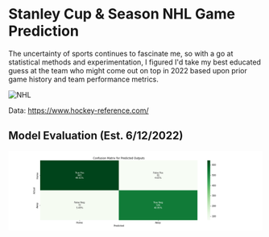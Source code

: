 # Stanley Cup & Season NHL Game Prediction
The uncertainty of sports continues to fascinate me, so with a go at statistical methods and experimentation, I figured I'd take my best educated guess at the team who might come out on top in 2022 based upon prior game history and team performance metrics.

![NHL](/images/NHL-Logo\nSmall.jpeg)


Data:
https://www.hockey-reference.com/

## Model Evaluation (Est. 6/12/2022)
![confusion_matrix](/images/confusion_matrix.png)
